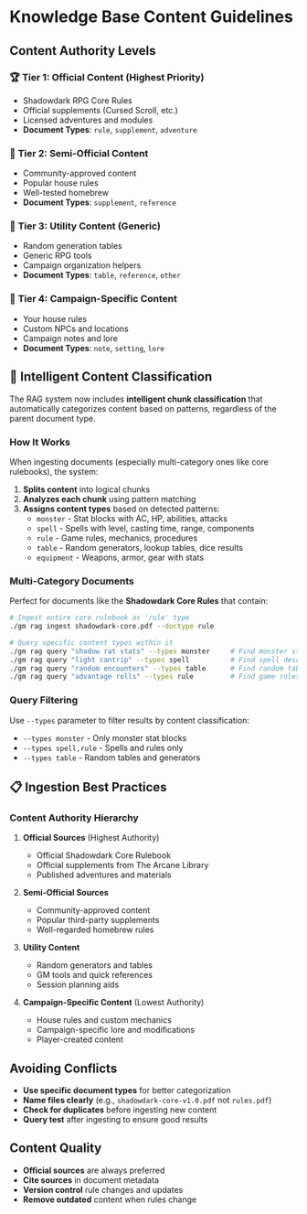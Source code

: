 # Knowledge Base Content Guidelines

## Content Authority Levels

### 🏆 **Tier 1: Official Content (Highest Priority)**
- Shadowdark RPG Core Rules
- Official supplements (Cursed Scroll, etc.)
- Licensed adventures and modules
- **Document Types**: `rule`, `supplement`, `adventure`

### 🥈 **Tier 2: Semi-Official Content**
- Community-approved content
- Popular house rules
- Well-tested homebrew
- **Document Types**: `supplement`, `reference`

### 🥉 **Tier 3: Utility Content (Generic)**
- Random generation tables
- Generic RPG tools
- Campaign organization helpers
- **Document Types**: `table`, `reference`, `other`

### 📝 **Tier 4: Campaign-Specific Content**
- Your house rules
- Custom NPCs and locations
- Campaign notes and lore
- **Document Types**: `note`, `setting`, `lore`

## 🧠 Intelligent Content Classification

The RAG system now includes **intelligent chunk classification** that automatically categorizes content based on patterns, regardless of the parent document type.

### How It Works
When ingesting documents (especially multi-category ones like core rulebooks), the system:

1. **Splits content** into logical chunks
2. **Analyzes each chunk** using pattern matching
3. **Assigns content types** based on detected patterns:
   - `monster` - Stat blocks with AC, HP, abilities, attacks
   - `spell` - Spells with level, casting time, range, components
   - `rule` - Game rules, mechanics, procedures
   - `table` - Random generators, lookup tables, dice results
   - `equipment` - Weapons, armor, gear with stats

### Multi-Category Documents
Perfect for documents like the **Shadowdark Core Rules** that contain:

```bash
# Ingest entire core rulebook as 'rule' type
./gm rag ingest shadowdark-core.pdf --doctype rule

# Query specific content types within it
./gm rag query "shadow rat stats" --types monster     # Find monster stats
./gm rag query "light cantrip" --types spell          # Find spell descriptions  
./gm rag query "random encounters" --types table      # Find random tables
./gm rag query "advantage rolls" --types rule         # Find game rules
```

### Query Filtering
Use `--types` parameter to filter results by content classification:
- `--types monster` - Only monster stat blocks
- `--types spell,rule` - Spells and rules only  
- `--types table` - Random tables and generators

## 📋 Ingestion Best Practices

### Content Authority Hierarchy
1. **Official Sources** (Highest Authority)
   - Official Shadowdark Core Rulebook
   - Official supplements from The Arcane Library
   - Published adventures and materials

2. **Semi-Official Sources** 
   - Community-approved content
   - Popular third-party supplements
   - Well-regarded homebrew rules

3. **Utility Content**
   - Random generators and tables
   - GM tools and quick references  
   - Session planning aids

4. **Campaign-Specific Content** (Lowest Authority)
   - House rules and custom mechanics
   - Campaign-specific lore and modifications
   - Player-created content

## Avoiding Conflicts

- **Use specific document types** for better categorization
- **Name files clearly** (e.g., `shadowdark-core-v1.0.pdf` not `rules.pdf`)
- **Check for duplicates** before ingesting new content
- **Query test** after ingesting to ensure good results

## Content Quality

- **Official sources** are always preferred
- **Cite sources** in document metadata
- **Version control** rule changes and updates
- **Remove outdated** content when rules change